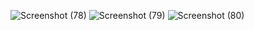 ![Screenshot (78)](https://github.com/jasonnawa/quizz-webapp-react/assets/136719942/867d54f4-480a-4577-ae6b-4abdfa63c2b1)
![Screenshot (79)](https://github.com/jasonnawa/quizz-webapp-react/assets/136719942/79889028-4e8c-4c67-b964-bc89835bdb16)
![Screenshot (80)](https://github.com/jasonnawa/quizz-webapp-react/assets/136719942/6b967baf-cc71-4fc2-897b-7fb5d57f7ef9)
